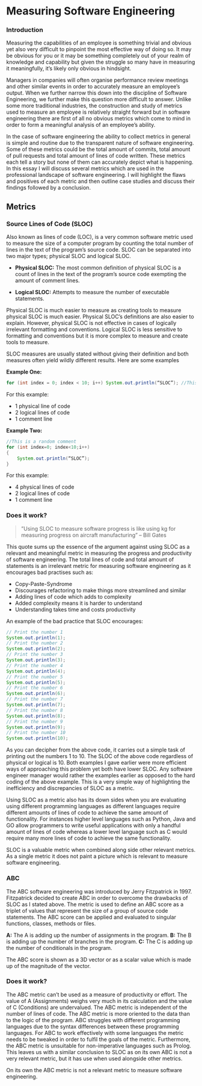 # Measuring Software Engineering

### Introduction
Measuring the capabilities of an employee is something trivial and obvious yet also very difficult to pinpoint the most effective way of doing so. It may be obvious for you or it may be something completely out of your realm of knowledge and capability but given the struggle so many have in measuring it meaningfully, it’s likely only obvious in hindsight. 

Managers in companies will often organise performance review meetings and other similar events in order to accurately measure an employee’s output. When we further narrow this down into the discipline of Software Engineering, we further make this question more difficult to answer.  Unlike some more traditional industries, the construction and study of metrics used to measure an employee is relatively straight forward but in software engineering there are first of all no obvious metrics which come to mind in order to form a meaningful analysis of an employee’s ability.

In the case of software engineering the ability to collect metrics in general is simple and routine due to the transparent nature of software engineering. Some of these metrics could be the total amount of commits, total amount of pull requests and total amount of lines of code written. These metrics each tell a story but none of them can accurately depict what is happening. In this essay I will discuss several metrics which are used in the professional landscape of software engineering. I will highlight the flaws and positives of each metric and then outline case studies and discuss their findings followed by a conclusion.

## Metrics

### Source Lines of Code (SLOC)
Also known as lines of code (LOC), is a very common software metric used to measure the size of a computer program by counting the total number of lines in the text of the program’s source code.  SLOC can be separated into two major types; physical SLOC and logical SLOC. 

* **Physical SLOC:** The most common definition of physical SLOC is a count of lines in the text of the program’s source code exempting the amount of comment lines. 

* **Logical SLOC:** Attempts to measure the number of executable statements.

Physical SLOC is much easier to measure as creating tools to measure physical SLOC is much easier. Physical SLOC’s definitions are also easier to explain. However, physical SLOC is not effective in cases of logically irrelevant formatting and conventions.
Logical SLOC is less sensitive to formatting and conventions but it is more complex to measure and create tools to measure. 

SLOC measures are usually stated without giving their definition and both measures often yield wildly different results. Here are some examples



**Example One:**
```java
for (int index = 0; index < 10; i++) System.out.println(“SLOC”); //This is a random comment
```

For this example:
* 1 physical line of code
* 2 logical lines of code
* 1 comment line


**Example Two:**
```java
//This is a random comment
for (int index=0; index<10;i++)
{
	System.out.println(“SLOC”);
}
```
For this example:
* 4 physical lines of code
* 2 logical lines of code
* 1 comment line

### Does it work?
>”Using SLOC to measure software progress is like using kg for measuring progress on aircraft manufacturing” – Bill Gates

This quote sums up the essence of the argument against using SLOC as a relevant and meaningful metric in measuring the progress and productivity of software engineering. The total lines of code and total amount of statements is an irrelevant metric for measuring software engineering as it encourages bad practises such as:

* Copy-Paste-Syndrome
* Discourages refactoring to make things more streamlined and similar
* Adding lines of code which adds to complexity
* Added complexity means it is harder to understand
* Understanding takes time and costs productivity

An example of the bad practice that SLOC encourages:
```java
// Print the number 1
System.out.println(1);
// Print the number 2
System.out.println(2);
// Print the number 3
System.out.println(3);
// Print the number 4
System.out.println(4);
// Print the number 5
System.out.println(5);
// Print the number 6
System.out.println(6);
// Print the number 7
System.out.println(7);
// Print the number 8
System.out.println(8);
// Print the number 9
System.out.println(9);
// Print the number 10
System.out.println(10);
```
As you can decipher from the above code, it carries out a simple task of printing out the numbers 1 to 10. The SLOC of the above code regardless of physical or logical is 10. Both examples I gave earlier were more efficient ways of approaching this problem yet both have lower SLOC. Any software engineer manager would rather the examples earlier as opposed to the hard coding of the above example. This is a very simple way of highlighting the inefficiency and discrepancies of SLOC as a metric.

Using SLOC as a metric also has its down sides when you are evaluating using different programming languages as different languages require different amounts of lines of code to achieve the same amount of functionality. For instances higher level languages such as Python, Java and GO allow programmers to write useful applications with only a handful amount of lines of code whereas a lower level language such as C would require many more lines of code to achieve the same functionality.

SLOC is a valuable metric when combined along side other relevant metrics. As a single metric it does not paint a picture which is relevant to measure software engineering.

### ABC
The ABC software engineering was introduced by Jerry Fitzpatrick in 1997. Fitzpatrick decided to create ABC in order to overcome the drawbacks of SLOC as I stated above. The metric is used to define an ABC score as a triplet of values that represent the size of a group of source code statements.  The ABC score can be applied and evaluated to singular functions, classes, methods or files.

**A:** The A is adding up the number of assignments in the program.
**B:** The B is adding up the number of branches in the program.
**C:** The C is adding up the number of conditionals in the program.

The ABC score is shown as a 3D vector or as a scalar value which is made up of the magnitude of the vector. 

### Does it work?
The ABC metric can’t be used as a measure of productivity or effort. The value of A (Assignments) weighs very much in its calculation and the value of C (Conditions) are undervalued. The ABC metric is independent of the number of lines of code. The ABC metric is more oriented to the data than to the logic of the program. ABC struggles with different programming languages due to the syntax differences between these programming languages. For ABC to work effectively with some languages the metric needs to be tweaked in order to fulfil the goals of the metric. Furthermore, the ABC metric is unsuitable for non-imperative languages such as Prolog. This leaves us with a similar conclusion to SLOC as on its own ABC is not a very relevant metric, but it has use when used alongside other metrics.

On its own the ABC metric is not a relevant metric to measure software engineering. 



